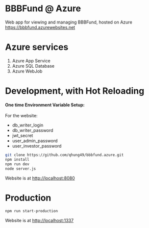 # BBBFund @ Azure
Web app for viewing and managing BBBFund, hosted on Azure https://bbbfund.azurewebsites.net

# Azure services
1. Azure App Service
2. Azure SQL Database
3. Azure WebJob

# Development, with Hot Reloading
#### One time Environment Variable Setup:
For the website:
* db_writer_login
* db_writer_password
* jwt_secret
* user_admin_password
* user_investor_password

```bash
git clone https://github.com/qhung49/bbbfund.azure.git
npm install
npm run dev
node server.js
```
Website is at [http://localhost:8080](http://localhost:8080)

# Production
```bash
npm run start-production
```
Website is at [http://localhost:1337](http://localhost:1337)
